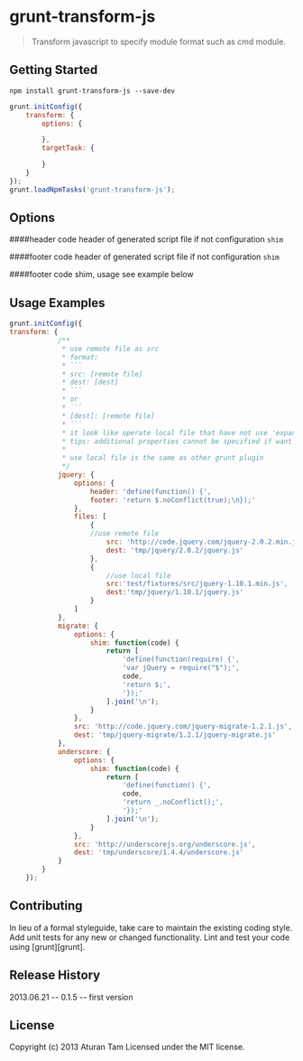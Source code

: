 # grunt-transform-js
> Transform javascript to specify module format such as cmd module.

## Getting Started
```shell
npm install grunt-transform-js --save-dev
```
```js
grunt.initConfig({
	transform: {
		options: {

		},
		targetTask: {

		}
	}
});
grunt.loadNpmTasks('grunt-transform-js');
```

## Options

####header
code header of generated script file if not configuration `shim`

####footer
code header of generated script file if not configuration `shim`

####footer
code shim, usage see example below


## Usage Examples
```js
grunt.initConfig({
transform: {
			/**
			 * use remote file as src
			 * format:
			 * ```
			 * src: [remote file]
			 * dest: [dest]
			 * ```
			 * or
			 * ```
			 * [dest]: [remote file]
			 * ```
			 * it look like operate local file that have not use 'expand'
			 * tips: additional properties cannot be specified if want to src form remote file
			 *
			 * use local file is the same as other grunt plugin
			 */
			jquery: {
				options: {
					header: 'define(function() {',
					footer: 'return $.noConflict(true);\n});'
				},
				files: [
					{
					//use remote file
						src: 'http://code.jquery.com/jquery-2.0.2.min.js',
						dest: 'tmp/jquery/2.0.2/jquery.js'
					},
					{
						//use local file
						src:'test/fixtures/src/jquery-1.10.1.min.js',
						dest:'tmp/jquery/1.10.1/jquery.js'
					}
				]
			},
			migrate: {
				options: {
					shim: function(code) {
						return [
							'define(function(require) {',
							'var jQuery = require("$");',
							code,
							'return $;',
							'});'
						].join('\n');
					}
				},
				src: 'http://code.jquery.com/jquery-migrate-1.2.1.js',
				dest: 'tmp/jquery-migrate/1.2.1/jquery-migrate.js'
			},
			underscore: {
				options: {
					shim: function(code) {
						return [
							'define(function() {',
							code,
							'return _.noConflict();',
							'});'
						].join('\n');
					}
				},
				src: 'http://underscorejs.org/underscore.js',
				dest: 'tmp/underscore/1.4.4/underscore.js'
			}
		}
	});
```

## Contributing
In lieu of a formal styleguide, take care to maintain the existing coding style. Add unit tests for any new or changed functionality. Lint and test your code using [grunt][grunt].

## Release History
2013.06.21 -- 0.1.5 -- first version

## License
Copyright (c) 2013 Aturan Tam
Licensed under the MIT license.
